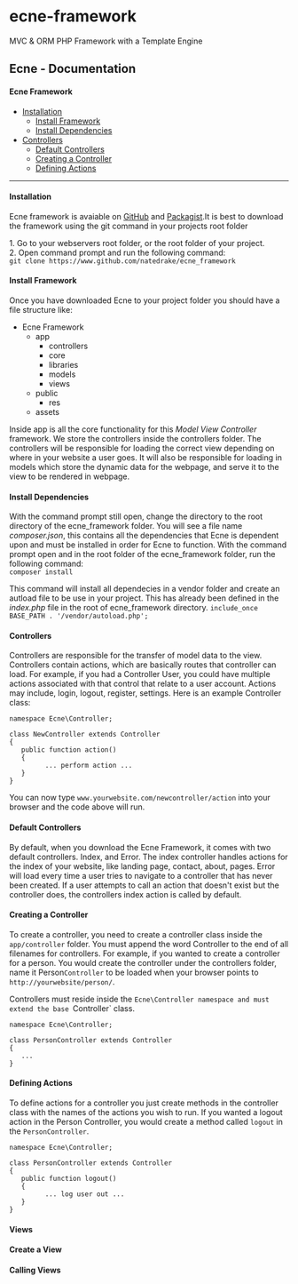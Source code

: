 # ecne-framework
MVC &amp; ORM PHP Framework with a Template Engine

## Ecne - Documentation

#### Ecne Framework

*   [Installation](#installation)
    *   [Install Framework](#install-framework)
    *   [Install Dependencies](#install-dependencies)
*   [Controllers](#controllers)
    *   [Default Controllers](#default-controllers)
    *   [Creating a Controller](#create-controller)
    *   [Defining Actions](#define-actions)

* * *

#### Installation

Ecne framework is avaiable on [GitHub](https://www.github.com/natedrake/ecne_framework) and [Packagist](#).It is best to download the framework using the git command in your projects root folder

1\. Go to your webservers root folder, or the root folder of your project.  
2\. Open command prompt and run the following command:  
`git clone https://www.github.com/natedrake/ecne_framework`

#### Install Framework

Once you have downloaded Ecne to your project folder you should have a file structure like:  

*   Ecne Framework
    *   app
        *   controllers
        *   core
        *   libraries
        *   models
        *   views
    *   public
        *   res
    *	assets

Inside app is all the core functionality for this _Model View Controller_ framework. We store the controllers inside the controllers folder. The controllers will be responsible for loading the correct view depending on where in your website a user goes. It will also be responsible for loading in models which store the dynamic data for the webpage, and serve it to the view to be rendered in webpage.

#### Install Dependencies

With the command prompt still open, change the directory to the root directory of the ecne_framework folder. You will see a file name _composer.json_, this contains all the dependencies that Ecne is dependent upon and must be installed in order for Ecne to function. With the command prompt open and in the root folder of the ecne_framework folder, run the following command:  
`composer install`

This command will install all dependecies in a vendor folder and create an autload file to be use in your project. This has already been defined in the _index.php_ file in the root of ecne_framework directory. `include_once BASE_PATH . '/vendor/autoload.php';`

#### Controllers

Controllers are responsible for the transfer of model data to the view.  Controllers contain actions, which are basically routes that controller can load.  For example, if you had a Controller User, you could have multiple actions associated with that control that relate to a user account.  Actions may include, login, logout, register, settings.  Here is an example Controller class:


```<?php
namespace Ecne\Controller;

class NewController extends Controller
{
   public function action()
   {
         ... perform action ...
   }
}
```
You can now type `www.yourwebsite.com/newcontroller/action` into your browser and the code above will run.

#### Default Controllers

By default, when you download the Ecne Framework, it comes with two default controllers.  Index, and Error.  The index controller handles actions for the index of your website, like landing page, contact, about, pages.  Error will load every time a user tries to navigate to a controller that has never been created.  If a user attempts to call an action that doesn't exist but the controller does, the controllers index action is called by default.

#### Creating a Controller

To create a controller, you need to create a controller class inside the `app/controller` folder.  You must append the word Controller to the end of all filenames for controllers.  For example, if you wanted to create a controller for a person. You would create the controller under the controllers folder, name it Person`Controller` to be loaded when your browser points to `http://yourwebsite/person/`.

Controllers must reside inside the `Ecne\Controller namespace and must extend the base `Controller` class.

```<?php
namespace Ecne\Controller;

class PersonController extends Controller
{
   ...
}
```

#### Defining Actions

To define actions for a controller you just create methods in the controller class with the names of the actions you wish to run.  If you wanted a logout action in the Person Controller, you would create a method called `logout` in the `PersonController`.

```<?php
namespace Ecne\Controller;

class PersonController extends Controller
{
   public function logout()
   {
         ... log user out ...
   }
}
```

#### Views

#### Create a View

#### Calling Views
